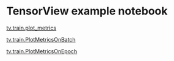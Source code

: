 # TensorView example notebook

[tv.train.plot_metrics](https://github.com/Hourout/tensorview/blob/master/example/tv.train.plot_metrics.ipynb)

[tv.train.PlotMetricsOnBatch](https://github.com/Hourout/tensorview/blob/master/example/PlotMetricsOnBatch.ipynb)

[tv.train.PlotMetricsOnEpoch](https://github.com/Hourout/tensorview/blob/master/example/PlotMetricsOnEpoch.ipynb)
